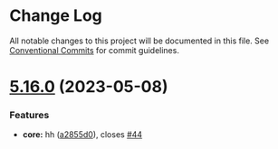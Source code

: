 # Change Log

All notable changes to this project will be documented in this file.
See [Conventional Commits](https://conventionalcommits.org) for commit guidelines.

# [5.16.0](https://github.com/sourcefuse/loopback4-microservice-catalog/compare/search-element-dont-use@5.15.0...search-element-dont-use@5.16.0) (2023-05-08)


### Features

* **core:** hh ([a2855d0](https://github.com/sourcefuse/loopback4-microservice-catalog/commit/a2855d02214242dc9b0cfff244de845f85f3322e)), closes [#44](https://github.com/sourcefuse/loopback4-microservice-catalog/issues/44)

